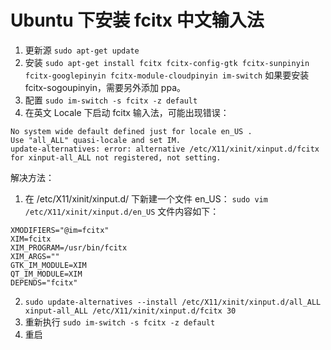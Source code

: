 ﻿# Ubuntu 下安装 fcitx 中文输入法
1. 更新源
`sudo apt-get update`
2. 安装
`sudo apt-get install fcitx fcitx-config-gtk fcitx-sunpinyin fcitx-googlepinyin fcitx-module-cloudpinyin im-switch`
如果要安装 fcitx-sogoupinyin，需要另外添加 ppa。
3. 配置
`sudo im-switch -s fcitx -z default`
4. 在英文 Locale 下启动 fcitx 输入法，可能出现错误：
```
No system wide default defined just for locale en_US .
Use "all_ALL" quasi-locale and set IM.
update-alternatives: error: alternative /etc/X11/xinit/xinput.d/fcitx for xinput-all_ALL not registered, not setting.
```
解决方法：
  1. 在 /etc/X11/xinit/xinput.d/ 下新建一个文件 en_US：
  `sudo vim /etc/X11/xinit/xinput.d/en_US`
  文件内容如下：
  ```
  XMODIFIERS="@im=fcitx"
  XIM=fcitx
  XIM_PROGRAM=/usr/bin/fcitx
  XIM_ARGS=""
  GTK_IM_MODULE=XIM
  QT_IM_MODULE=XIM
  DEPENDS="fcitx"
  ```
  2. `sudo update-alternatives --install /etc/X11/xinit/xinput.d/all_ALL xinput-all_ALL /etc/X11/xinit/xinput.d/fcitx 30`
  3. 重新执行
 `sudo im-switch -s fcitx -z default`
5. 重启
